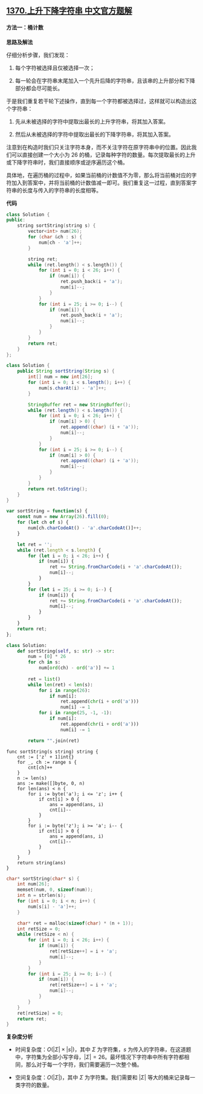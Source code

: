 ## [1370.上升下降字符串 中文官方题解](https://leetcode.cn/problems/increasing-decreasing-string/solutions/100000/shang-sheng-xia-jiang-zi-fu-chuan-by-leetcode-solu)

#### 方法一：桶计数

**思路及解法**

仔细分析步骤，我们发现：

1. 每个字符被选择且仅被选择一次；

2. 每一轮会在字符串末尾加入一个先升后降的字符串，且该串的上升部分和下降部分都会尽可能长。

于是我们重复若干轮下述操作，直到每一个字符都被选择过，这样就可以构造出这个字符串：

1. 先从未被选择的字符中提取出最长的上升字符串，将其加入答案。

2. 然后从未被选择的字符中提取出最长的下降字符串，将其加入答案。

注意到在构造时我们只关注字符本身，而不关注字符在原字符串中的位置。因此我们可以直接创建一个大小为 $26$ 的桶，记录每种字符的数量。每次提取最长的上升或下降字符串时，我们直接顺序或逆序遍历这个桶。

具体地，在遍历桶的过程中，如果当前桶的计数值不为零，那么将当前桶对应的字符加入到答案中，并将当前桶的计数值减一即可。我们重复这一过程，直到答案字符串的长度与传入的字符串的长度相等。

**代码**

```C++ [sol1-C++]
class Solution {
public:
    string sortString(string s) {
        vector<int> num(26);
        for (char &ch : s) {
            num[ch - 'a']++;
        }

        string ret;
        while (ret.length() < s.length()) {
            for (int i = 0; i < 26; i++) {
                if (num[i]) {
                    ret.push_back(i + 'a');
                    num[i]--;
                }
            }
            for (int i = 25; i >= 0; i--) {
                if (num[i]) {
                    ret.push_back(i + 'a');
                    num[i]--;
                }
            }
        }
        return ret;
    }
};
```

```Java [sol1-Java]
class Solution {
    public String sortString(String s) {
        int[] num = new int[26];
        for (int i = 0; i < s.length(); i++) {
            num[s.charAt(i) - 'a']++;
        }

        StringBuffer ret = new StringBuffer();
        while (ret.length() < s.length()) {
            for (int i = 0; i < 26; i++) {
                if (num[i] > 0) {
                    ret.append((char) (i + 'a'));
                    num[i]--;
                }
            }
            for (int i = 25; i >= 0; i--) {
                if (num[i] > 0) {
                    ret.append((char) (i + 'a'));
                    num[i]--;
                }
            }
        }
        return ret.toString();
    }
}
```

```js [sol1-JavaScript]
var sortString = function(s) {
    const num = new Array(26).fill(0);
    for (let ch of s) {
        num[ch.charCodeAt() - 'a'.charCodeAt()]++;
    }

    let ret = '';
    while (ret.length < s.length) {
        for (let i = 0; i < 26; i++) {
            if (num[i]) {
                ret += String.fromCharCode(i + 'a'.charCodeAt());
                num[i]--;
            }
        }
        for (let i = 25; i >= 0; i--) {
            if (num[i]) {
                ret += String.fromCharCode(i + 'a'.charCodeAt());
                num[i]--;
            }
        }
    }
    return ret;
};
```

```Python [sol1-Python3]
class Solution:
    def sortString(self, s: str) -> str:
        num = [0] * 26
        for ch in s:
            num[ord(ch) - ord('a')] += 1
        
        ret = list()
        while len(ret) < len(s):
            for i in range(26):
                if num[i]:
                    ret.append(chr(i + ord('a')))
                    num[i] -= 1
            for i in range(25, -1, -1):
                if num[i]:
                    ret.append(chr(i + ord('a')))
                    num[i] -= 1

        return "".join(ret)
```

```Golang [sol1-Golang]
func sortString(s string) string {
    cnt := ['z' + 1]int{}
    for _, ch := range s {
        cnt[ch]++
    }
    n := len(s)
    ans := make([]byte, 0, n)
    for len(ans) < n {
        for i := byte('a'); i <= 'z'; i++ {
            if cnt[i] > 0 {
                ans = append(ans, i)
                cnt[i]--
            }
        }
        for i := byte('z'); i >= 'a'; i-- {
            if cnt[i] > 0 {
                ans = append(ans, i)
                cnt[i]--
            }
        }
    }
    return string(ans)
}
```

```C [sol1-C]
char* sortString(char* s) {
    int num[26];
    memset(num, 0, sizeof(num));
    int n = strlen(s);
    for (int i = 0; i < n; i++) {
        num[s[i] - 'a']++;
    }

    char* ret = malloc(sizeof(char) * (n + 1));
    int retSize = 0;
    while (retSize < n) {
        for (int i = 0; i < 26; i++) {
            if (num[i]) {
                ret[retSize++] = i + 'a';
                num[i]--;
            }
        }
        for (int i = 25; i >= 0; i--) {
            if (num[i]) {
                ret[retSize++] = i + 'a';
                num[i]--;
            }
        }
    }
    ret[retSize] = 0;
    return ret;
}
```

**复杂度分析**

- 时间复杂度：$O(|\Sigma|\times|s|)$，其中 $\Sigma$ 为字符集，$s$ 为传入的字符串，在这道题中，字符集为全部小写字母，$|\Sigma|=26$。最坏情况下字符串中所有字符都相同，那么对于每一个字符，我们需要遍历一次整个桶。

- 空间复杂度：$O(|\Sigma|)$，其中 $\Sigma$ 为字符集。我们需要和 $|\Sigma|$ 等大的桶来记录每一类字符的数量。